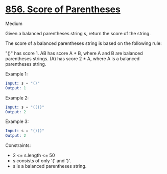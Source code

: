 # [856. Score of Parentheses](https://leetcode.com/problems/score-of-parentheses/)

Medium

Given a balanced parentheses string s, return the score of the string.

The score of a balanced parentheses string is based on the following rule:

"()" has score 1.
AB has score A + B, where A and B are balanced parentheses strings.
(A) has score 2 \* A, where A is a balanced parentheses string.

Example 1:

```s
Input: s = "()"
Output: 1
```

Example 2:

```s
Input: s = "(())"
Output: 2
```

Example 3:

```s
Input: s = "()()"
Output: 2
```

Constraints:

- 2 <= s.length <= 50
- s consists of only '(' and ')'.
- s is a balanced parentheses string.
